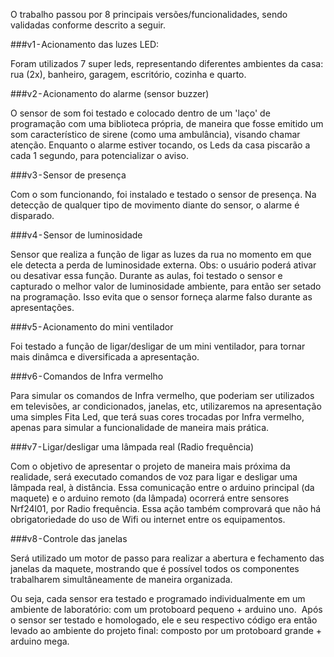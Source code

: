 
O trabalho passou por 8 principais versões/funcionalidades, sendo validadas conforme descrito a seguir.

###v1 - Acionamento das luzes LED:

Foram utilizados 7 super leds, representando diferentes ambientes da casa: rua (2x), banheiro, garagem, escritório, cozinha e quarto.

###v2 - Acionamento do alarme (sensor buzzer)

O sensor de som foi testado e colocado dentro de um 'laço' de programação com uma biblioteca própria, de maneira que fosse emitido um som característico de sirene (como uma ambulância), visando chamar atenção. Enquanto o alarme estiver tocando, os Leds da casa piscarão a cada 1 segundo, para potencializar o aviso.

###v3 - Sensor de presença

Com o som funcionando, foi instalado e testado o sensor de presença. Na detecção de qualquer tipo de movimento diante do sensor, o alarme é disparado.

###v4 - Sensor de luminosidade

Sensor que realiza a função de ligar as luzes da rua no momento em que ele detecta a perda de luminosidade externa. Obs: o usuário poderá ativar ou desativar essa função.
Durante as aulas, foi testado o sensor e capturado o melhor valor de luminosidade ambiente, para então ser setado na programação. Isso evita que o sensor forneça alarme falso durante as apresentações. 

###v5 - Acionamento do mini ventilador

Foi testado a função de ligar/desligar de um mini ventilador, para tornar mais dinâmca e diversificada a apresentação.

###v6 - Comandos de Infra vermelho

Para simular os comandos de Infra vermelho, que poderiam ser utilizados em televisões, ar condicionados, janelas, etc, utilizaremos na apresentação uma simples Fita Led, que terá suas cores trocadas por Infra vermelho, apenas para simular a funcionalidade de maneira mais prática.

###v7 - Ligar/desligar uma lâmpada real (Radio frequência)

Com o objetivo de apresentar o projeto de maneira mais próxima da realidade, será executado comandos de voz para ligar e desligar uma lâmpada real, à distância. Essa comunicação entre o arduino principal (da maquete) e o arduino remoto (da lâmpada) ocorrerá entre sensores Nrf24l01, por Radio frequência. Essa ação também comprovará que não há obrigatoriedade do uso de Wifi ou internet entre os equipamentos.

###v8 - Controle das janelas

Será utilizado um motor de passo para realizar a abertura e fechamento das janelas da maquete, mostrando que é possível todos os componentes trabalharem simultâneamente de maneira organizada.

Ou seja, cada sensor era testado e programado individualmente em um ambiente de laboratório: com um protoboard pequeno + arduino uno. 
Após o sensor ser testado e homologado, ele e seu respectivo código era então levado ao ambiente do projeto final: composto por um protoboard grande + arduino mega.
